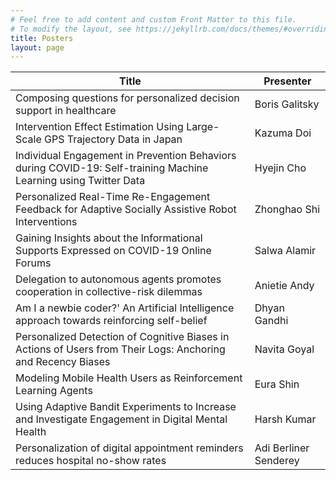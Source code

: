```yaml
---
# Feel free to add content and custom Front Matter to this file.
# To modify the layout, see https://jekyllrb.com/docs/themes/#overriding-theme-defaults
title: Posters
layout: page
---
```


| Title                                                                                                                   | Presenter                        |
|-------------------------------------------------------------------------------------------------------------------------|----------------------------------|
| Composing questions for personalized decision support in healthcare                                                     | Boris Galitsky  |
| Intervention Effect Estimation Using Large-Scale GPS Trajectory Data in Japan                                           | Kazuma Doi |
| Individual Engagement in Prevention Behaviors during COVID-19: Self-training Machine Learning using Twitter Data        | Hyejin Cho                     |
| Personalized Real-Time Re-Engagement Feedback for Adaptive Socially Assistive Robot Interventions                       | Zhonghao Shi               |
| Gaining Insights about the Informational Supports Expressed on COVID-19 Online Forums                                   | Salwa Alamir                     |
| Delegation to autonomous agents promotes cooperation in collective-risk dilemmas                                        | Anietie Andy        |
| Am I a newbie coder?' An Artificial Intelligence approach towards reinforcing self-belief                               | Dhyan Gandhi |
| Personalized Detection of Cognitive Biases in Actions of Users from Their Logs: Anchoring and Recency Biases            | Navita Goyal    |
| Modeling Mobile Health Users as Reinforcement Learning Agents                                                           | Eura Shin  |
| Using Adaptive Bandit Experiments to Increase and Investigate Engagement in Digital Mental Health                       | Harsh Kumar  |
| Personalization of digital appointment reminders reduces hospital no-show rates                                         | Adi Berliner Senderey |
